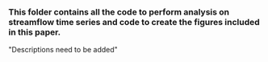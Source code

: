### This folder contains all the code to perform analysis on streamflow time series and code to create the figures included in this paper.

"Descriptions need to be added"